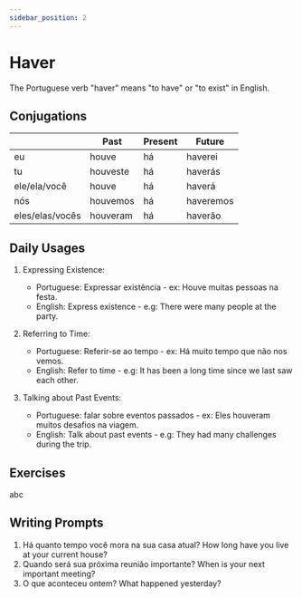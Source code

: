 ```yaml
---
sidebar_position: 2
---
```


# Haver

The Portuguese verb "haver" means "to have" or "to exist" in English.

## Conjugations

|                 | Past     | Present | Future    |
| --------------- | -------- | ------- | --------- |
| eu              | houve    | há      | haverei   |
| tu              | houveste | há      | haverás   |
| ele/ela/você    | houve    | há      | haverá    |
| nós             | houvemos | há      | haveremos |
| eles/elas/vocês | houveram | há      | haverão   |

## Daily Usages

1. Expressing Existence:

   - Portuguese: Expressar existência - ex: Houve muitas pessoas na festa.
   - English: Express existence - e.g: There were many people at the party.

2. Referring to Time:

   - Portuguese: Referir-se ao tempo - ex: Há muito tempo que não nos vemos.
   - English: Refer to time - e.g: It has been a long time since we last saw each other.

3. Talking about Past Events:

   - Portuguese: falar sobre eventos passados - ex: Eles houveram muitos desafios na viagem.
   - English: Talk about past events - e.g: They had many challenges during the trip.

## Exercises

abc

## Writing Prompts

1. Há quanto tempo você mora na sua casa atual? How long have you live at your current house?
2. Quando será sua próxima reunião importante? When is your next important meeting?
3. O que aconteceu ontem? What happened yesterday?
